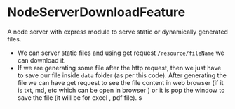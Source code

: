 # NodeServerDownloadFeature
A node server with express module to serve static or dynamically generated files.

* We can server static files and using get request `/resource/fileName` we can download it.
* If we are generating some file after the http request, then we just have to save our file inside `data` folder (as per this code).
After generating the file we can have get request to see the file content in web browser
(if it is txt, md, etc which can be open in browser ) or it is pop the window to save the file (it will be for excel , pdf file).
s